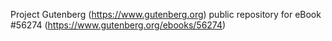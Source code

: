 Project Gutenberg (https://www.gutenberg.org) public repository for
eBook #56274 (https://www.gutenberg.org/ebooks/56274)
